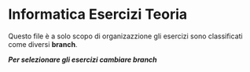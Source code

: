 # Informatica Esercizi Teoria
Questo file è a solo scopo di organizazzione gli esercizi sono classificati come diversi **branch**.

***Per selezionare gli esercizi cambiare branch***
